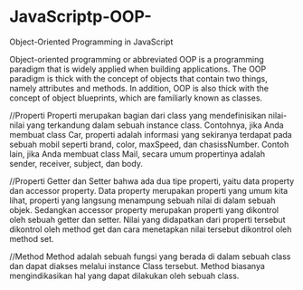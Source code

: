 # JavaScriptp-OOP-
Object-Oriented Programming in JavaScript


Object-oriented programming or abbreviated OOP is a programming paradigm that is widely applied when building applications.
The OOP paradigm is thick with the concept of objects that contain two things, namely attributes and methods.
In addition, OOP is also thick with the concept of object blueprints, which are familiarly known as classes.


//Properti
Properti merupakan bagian dari class yang mendefinisikan nilai-nilai yang terkandung dalam sebuah instance class. Contohnya, jika Anda membuat class Car, properti adalah informasi yang sekiranya terdapat pada sebuah mobil seperti brand, color, maxSpeed, dan chasissNumber. Contoh lain, jika Anda membuat class Mail, secara umum propertinya adalah sender, receiver, subject, dan body.

//Properti Getter dan Setter
bahwa ada dua tipe properti, yaitu data property dan accessor property.
Data property merupakan properti yang umum kita lihat, properti yang langsung menampung sebuah nilai di dalam sebuah objek.
Sedangkan accessor property merupakan properti yang dikontrol oleh sebuah getter dan setter. Nilai yang didapatkan dari properti tersebut dikontrol oleh method get dan cara menetapkan nilai tersebut dikontrol oleh method set.

//Method
Method adalah sebuah fungsi yang berada di dalam sebuah class dan dapat diakses melalui instance Class tersebut. Method biasanya mengindikasikan hal yang dapat dilakukan oleh sebuah class.